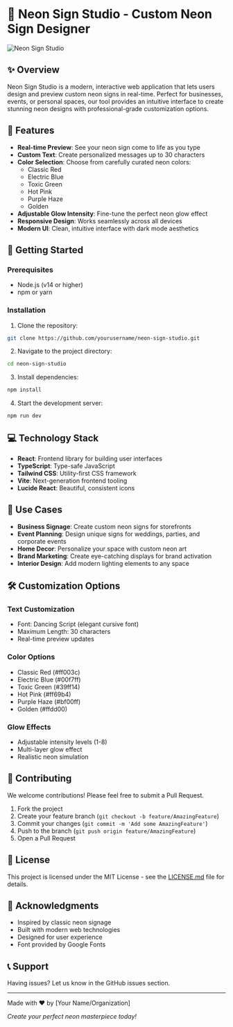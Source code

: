 # 🌟 Neon Sign Studio - Custom Neon Sign Designer

![Neon Sign Studio](https://images.unsplash.com/photo-1595794279832-5f7d62ca6b0a?auto=format&fit=crop&q=80&w=2000)

## ✨ Overview

Neon Sign Studio is a modern, interactive web application that lets users design and preview custom neon signs in real-time. Perfect for businesses, events, or personal spaces, our tool provides an intuitive interface to create stunning neon designs with professional-grade customization options.

## 🎨 Features

- **Real-time Preview**: See your neon sign come to life as you type
- **Custom Text**: Create personalized messages up to 30 characters
- **Color Selection**: Choose from carefully curated neon colors:
  - Classic Red
  - Electric Blue
  - Toxic Green
  - Hot Pink
  - Purple Haze
  - Golden
- **Adjustable Glow Intensity**: Fine-tune the perfect neon glow effect
- **Responsive Design**: Works seamlessly across all devices
- **Modern UI**: Clean, intuitive interface with dark mode aesthetics

## 🚀 Getting Started

### Prerequisites

- Node.js (v14 or higher)
- npm or yarn

### Installation

1. Clone the repository:
```bash
git clone https://github.com/yourusername/neon-sign-studio.git
```

2. Navigate to the project directory:
```bash
cd neon-sign-studio
```

3. Install dependencies:
```bash
npm install
```

4. Start the development server:
```bash
npm run dev
```

## 💻 Technology Stack

- **React**: Frontend library for building user interfaces
- **TypeScript**: Type-safe JavaScript
- **Tailwind CSS**: Utility-first CSS framework
- **Vite**: Next-generation frontend tooling
- **Lucide React**: Beautiful, consistent icons

## 🎯 Use Cases

- **Business Signage**: Create custom neon signs for storefronts
- **Event Planning**: Design unique signs for weddings, parties, and corporate events
- **Home Decor**: Personalize your space with custom neon art
- **Brand Marketing**: Create eye-catching displays for brand activation
- **Interior Design**: Add modern lighting elements to any space

## 🛠️ Customization Options

### Text Customization
- Font: Dancing Script (elegant cursive font)
- Maximum Length: 30 characters
- Real-time preview updates

### Color Options
- Classic Red (#ff003c)
- Electric Blue (#00f7ff)
- Toxic Green (#39ff14)
- Hot Pink (#ff69b4)
- Purple Haze (#bf00ff)
- Golden (#ffdd00)

### Glow Effects
- Adjustable intensity levels (1-8)
- Multi-layer glow effect
- Realistic neon simulation

## 🤝 Contributing

We welcome contributions! Please feel free to submit a Pull Request.

1. Fork the project
2. Create your feature branch (`git checkout -b feature/AmazingFeature`)
3. Commit your changes (`git commit -m 'Add some AmazingFeature'`)
4. Push to the branch (`git push origin feature/AmazingFeature`)
5. Open a Pull Request

## 📝 License

This project is licensed under the MIT License - see the [LICENSE.md](LICENSE.md) file for details.

## 🌟 Acknowledgments

- Inspired by classic neon signage
- Built with modern web technologies
- Designed for user experience
- Font provided by Google Fonts

## 📞 Support

Having issues? Let us know in the GitHub issues section.

---

Made with ❤️ by [Your Name/Organization]

*Create your perfect neon masterpiece today!*
